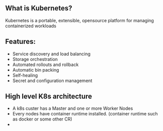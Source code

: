
## What is Kubernetes?
Kubernetes is a portable, extensible, opensource platform for managing containerized workloads

## Features:
- Service discovery and load balancing
- Storage orchestration
- Automated rollouts and rollback
- Automatic bin packing
- Self-healing
- Secret and configuration management

## High level K8s architecture
- A k8s custer has a Master and one or more Worker Nodes
- Every nodes have container runtime installed. (container runtime such as docker or some other CR)
- 

